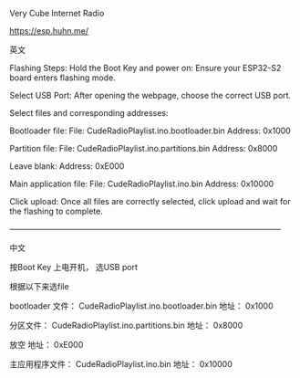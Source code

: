 Very Cube Internet Radio

https://esp.huhn.me/

英文

Flashing Steps:
Hold the Boot Key and power on: Ensure your ESP32-S2 board enters flashing mode.

Select USB Port: After opening the webpage, choose the correct USB port.

Select files and corresponding addresses:

Bootloader file:
File: CudeRadioPlaylist.ino.bootloader.bin
Address: 0x1000

Partition file:
File: CudeRadioPlaylist.ino.partitions.bin
Address: 0x8000

Leave blank:
Address: 0xE000

Main application file:
File: CudeRadioPlaylist.ino.bin
Address: 0x10000

Click upload: Once all files are correctly selected, click upload and wait for the flashing to complete.

——————————————————————————————————

中文

按Boot Key 上电开机，
选USB port

根据以下来选file

bootloader 文件： CudeRadioPlaylist.ino.bootloader.bin
地址： 0x1000

分区文件： CudeRadioPlaylist.ino.partitions.bin
地址： 0x8000

放空
地址： 0xE000

主应用程序文件： CudeRadioPlaylist.ino.bin 
地址： 0x10000
